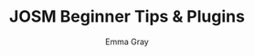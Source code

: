 ---
  audience: 
    - "high_school"
    - "community_college"
    - "university"
  author: "Emma Gray"
  description: "This resource goes through the process of downloading JOSM and using that platform to edit. This includes an introduction to some useful plugins, as well as shortcut keys that assist with mapping certain features."
  difficulty: "beginner"
  date_posted: "2023-06-05"
  osm_username: "ergray"
  filename: "1686016853186-TeachOSM-Module-JOSM-Intro-(1).pdf"
  group: ""
  layout: "project"
  preparation_time: "less_than_one_hour"
  project_time: 
    - "one_hour"
  tags: 
    - "JOSM"
    - "introduction"
    - "plugins"
    - "guide"
  thumbnail: "1686016841197-josm icon.png"
  title: "JOSM Beginner Tips & Plugins"
  type: "desktop"
  url: "2023-06-05-858321"

---